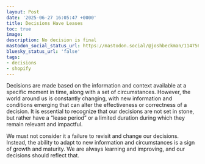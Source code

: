 ```yaml
---
layout: Post
date: '2025-06-27 16:05:47 +0000'
title: Decisions Have Leases
toc: true
image:
description: No decision is final
mastodon_social_status_url: https://mastodon.social/@joshbeckman/114756541005356127
bluesky_status_url: 'false'
tags:
- decisions
- shopify
---
```



Decisions are made based on the information and context available at a specific moment in time, along with a set of circumstances. However, the world around us is constantly changing, with new information and conditions emerging that can alter the effectiveness or correctness of a decision. It is essential to recognize that our decisions are not set in stone, but rather have a “lease period” or a limited duration during which they remain relevant and impactful.

We must not consider it a failure to revisit and change our decisions. Instead, the ability to adapt to new information and circumstances is a sign of growth and maturity. We are always learning and improving, and our decisions should reflect that.
